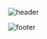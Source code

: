 ![header](https://capsule-render.vercel.app/api?type=wave&color=auto&height=200&section=header&text=Minji%20Kim&fontSize=80)

![footer](https://capsule-render.vercel.app/api?section=footer&color=auto)
